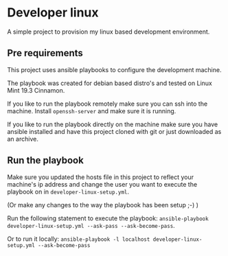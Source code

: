 # Developer linux

A simple project to provision my linux based development environment.

## Pre requirements

This project uses ansible playbooks to configure the development machine.

The playbook was created for debian based distro's and tested on Linux Mint 19.3 Cinnamon.

If you like to run the playbook remotely make sure you can ssh into the machine.
Install `openssh-server` and make sure it is running.

If you like to run the playbook directly on the machine make sure you have ansible installed and have this project cloned with git or just downloaded as an archive.

## Run the playbook

Make sure you updated the hosts file in this project to reflect your machine's ip address and change the user you want to execute the playbook on in `developer-linux-setup.yml`.

(Or make any changes to the way the playbook has been setup ;-) )

Run the following statement to execute the playbook: `ansible-playbook developer-linux-setup.yml --ask-pass --ask-become-pass`.

Or to run it locally: `ansible-playbook -l localhost developer-linux-setup.yml --ask-become-pass`